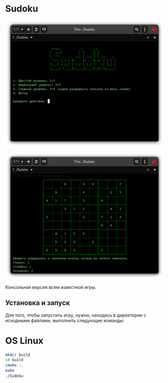 # Sudoku

<p align="center">
  <img src="images/Снимок экрана от 2022-09-13 22-17-08.png" title="" alt="" width="700">
</p>

<p align="center">
  <img src="images/изображение_2022-09-13_230545076.png" title="" alt="" width="700">
</p>
  
Консольная версия всем известной игры.

## Установка и запуск
Для того, чтобы запустить игру, нужно, находясь в директории с исходными файлами, выполнить следующие команды:

# OS Linux
```bash
mkdir build
cd build
cmake ..
make
./Sudoku
```
